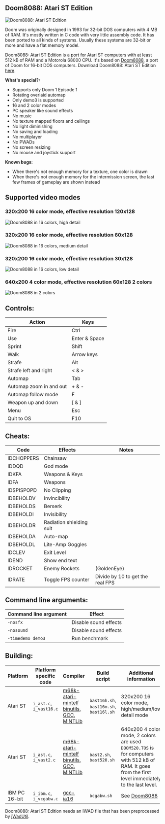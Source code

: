 ## Doom8088: Atari ST Edition
![Doom8088: Atari ST Edition](readme_imgs/doomstch.png?raw=true)

Doom was originally designed in 1993 for 32-bit DOS computers with 4 MB of RAM.
It's mostly written in C code with very little assembly code.
It has been ported to all kinds of systems.
Usually these systems are 32-bit or more and have a flat memory model.

Doom8088: Atari ST Edition is a port for Atari ST computers with at least 512 kB of RAM and a Motorola 68000 CPU.
It's based on [Doom8088](https://github.com/FrenkelS/Doom8088), a port of Doom for 16-bit DOS computers.
Download Doom8088: Atari ST Edition [here](https://github.com/FrenkelS/Doom8088ST/releases).

**What's special?:**
 - Supports only Doom 1 Episode 1
 - Rotating overlaid automap
 - Only demo3 is supported
 - 16 and 2 color modes
 - PC speaker like sound effects
 - No music
 - No texture mapped floors and ceilings
 - No light diminishing
 - No saving and loading
 - No multiplayer
 - No PWADs
 - No screen resizing
 - No mouse and joystick support

**Known bugs:**
 - When there's not enough memory for a texture, one color is drawn
 - When there's not enough memory for the intermission screen, the last few frames of gameplay are shown instead

## Supported video modes

### 320x200 16 color mode, effective resolution 120x128
![Doom8088 in 16 colors, high detail](readme_imgs/doomstch.png?raw=true)

### 320x200 16 color mode, effective resolution  60x128
![Doom8088 in 16 colors, medium detail](readme_imgs/doomstcm.png?raw=true)

### 320x200 16 color mode, effective resolution  30x128
![Doom8088 in 16 colors, low detail](readme_imgs/doomstcl.png?raw=true)

### 640x200  4 color mode, effective resolution  60x128 2 colors
![Doom8088 in 2 colors](readme_imgs/doomstbw.png?raw=true)

## Controls:
|Action                 |Keys         |
|-----------------------|-------------|
|Fire                   |Ctrl         |
|Use                    |Enter & Space|
|Sprint                 |Shift        |
|Walk                   |Arrow keys   |
|Strafe                 |Alt          |
|Strafe left and right  |< & >        |
|Automap                |Tab          |
|Automap zoom in and out|+ & -        |
|Automap follow mode    |F            |
|Weapon up and down     |[ & ]        |
|Menu                   |Esc          |
|Quit to OS             |F10          |

## Cheats:
|Code      |Effects                  |Notes                           |
|----------|-------------------------|--------------------------------|
|IDCHOPPERS|Chainsaw                 |                                |
|IDDQD     |God mode                 |                                |
|IDKFA     |Weapons & Keys           |                                |
|IDFA      |Weapons                  |                                |
|IDSPISPOPD|No Clipping              |                                |
|IDBEHOLDV |Invincibility            |                                |
|IDBEHOLDS |Berserk                  |                                |
|IDBEHOLDI |Invisibility             |                                |
|IDBEHOLDR |Radiation shielding suit |                                |
|IDBEHOLDA |Auto-map                 |                                |
|IDBEHOLDL |Lite-Amp Goggles         |                                |
|IDCLEV    |Exit Level               |                                |
|IDEND     |Show end text            |                                |
|IDROCKET  |Enemy Rockets            |(GoldenEye)                     |
|IDRATE    |Toggle FPS counter       |Divide by 10 to get the real FPS|

## Command line arguments:
|Command line argument|Effect               |
|---------------------|---------------------|
|`-nosfx`             |Disable sound effects|
|`-nosound`           |Disable sound effects|
|`-timedemo demo3`    |Run benchmark        |

## Building:
|Platform     |Platform specific code |Compiler                                                                      |Build script                            |Additional information                              |
|-------------|-----------------------|------------------------------------------------------------------------------|----------------------------------------|----------------------------------------------------|
|Atari ST     |`i_ast.c`, `i_vast16.c`|[m68k-atari-mintelf binutils, GCC, MiNTLib](https://tho-otto.de/crossmint.php)|`bast16h.sh`, `bast16m.sh`, `bast16l.sh`|320x200 16 color mode, high/medium/low detail mode  |
|Atari ST     |`i_ast.c`, `i_vast2.c` |[m68k-atari-mintelf binutils, GCC, MiNTLib](https://tho-otto.de/crossmint.php)|`bast2.sh`, `bast520.sh`                |640x200  4 color mode, 2 colors are used</br>`DOOM520.TOS` is for computers with 512 kB of RAM. It goes from the first level immediately to the last level.|
|IBM PC 16-bit|`i_ibm.c`, `i_vcgabw.c`|[gcc-ia16](https://github.com/tkchia/gcc-ia16)                                |`bcgabw.sh`                             |See [Doom8088](https://github.com/FrenkelS/Doom8088)|

Doom8088: Atari ST Edition needs an IWAD file that has been preprocessed by [jWadUtil](https://github.com/FrenkelS/jWadUtil).
